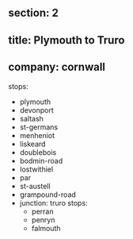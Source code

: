 section: 2
----
title: Plymouth to Truro
----
company: cornwall
----
stops:
- plymouth
- devonport
- saltash
- st-germans
- menheniot
- liskeard
- doublebois
- bodmin-road
- lostwithiel
- par
- st-austell
- grampound-road
- junction: truro
  stops:
    - perran
    - penryn
    - falmouth
